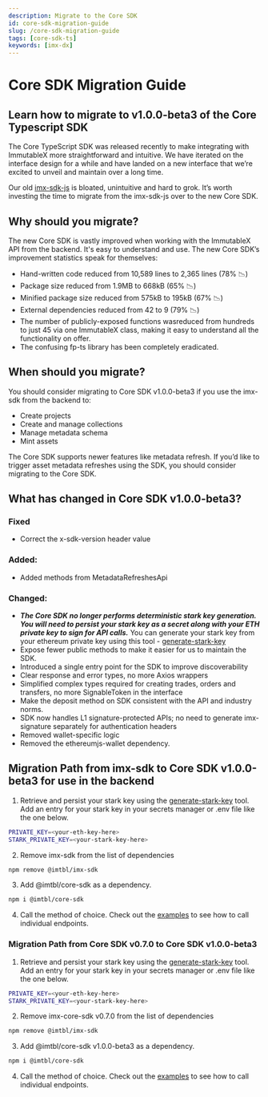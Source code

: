 ```yaml
---
description: Migrate to the Core SDK
id: core-sdk-migration-guide
slug: /core-sdk-migration-guide
tags: [core-sdk-ts]
keywords: [imx-dx]
---
```


# Core SDK Migration Guide

## Learn how to migrate to v1.0.0-beta3 of the Core Typescript SDK

The Core TypeScript SDK was released recently to make integrating with ImmutableX more straightforward and intuitive. We have iterated on the interface design for a while and have landed on a new interface that we’re excited to unveil and maintain over a long time. 

Our old [imx-sdk-js](https://www.npmjs.com/package/@imtbl/imx-sdk) is bloated, unintuitive and hard to grok. It’s worth investing the time to migrate from the imx-sdk-js over to the new Core SDK. 

## Why should you migrate?

The new Core SDK is vastly improved when working with the ImmutableX API from the backend. It's easy to understand and use. The new Core SDK’s improvement statistics speak for themselves:

* Hand-written code reduced from 10,589 lines to 2,365 lines (78% 📉)
* Package size reduced from 1.9MB to 668kB (65% 📉)
* Minified package size reduced from 575kB to 195kB (67% 📉)
* External dependencies reduced from 42 to 9 (79% 📉)
* The number of publicly-exposed functions wasreduced from hundreds to just 45 via one ImmutableX class, making it easy to understand all the functionality on offer.
* The confusing fp-ts library has been completely eradicated.

## When should you migrate?

You should consider migrating to Core SDK v1.0.0-beta3 if you use the imx-sdk from the backend to:
* Create projects
* Create and manage collections
* Manage metadata schema
* Mint assets

The Core SDK supports newer features like metadata refresh. If you’d like to trigger asset metadata refreshes using the SDK, you should consider migrating to the Core SDK. 

## What has changed in Core SDK v1.0.0-beta3? 

### Fixed

* Correct the x-sdk-version header value

### Added:

* Added methods from MetadataRefreshesApi

### Changed:

* ***The Core SDK no longer performs deterministic stark key generation. You will need to persist your stark key as a secret along with your ETH private key to sign for API calls.*** You can generate your stark key from your ethereum private key using this tool - [generate-stark-key](https://github.com/immutable/generate-stark-key/)
* Expose fewer public methods to make it easier for us to maintain the SDK.
* Introduced a single entry point for the SDK to improve discoverability
* Clear response and error types, no more Axios wrappers
* Simplified complex types required for creating trades, orders and transfers, no more SignableToken in the interface
* Make the deposit method on SDK consistent with the API and industry norms.
* SDK now handles L1 signature-protected APIs; no need to generate imx-signature separately for authentication headers
* Removed wallet-specific logic
* Removed the ethereumjs-wallet dependency.

## Migration Path from imx-sdk to Core SDK v1.0.0-beta3 for use in the backend

1. Retrieve and persist your stark key using the [generate-stark-key](https://github.com/immutable/generate-stark-key/) tool. Add an entry for your stark key in your secrets manager or .env file like the one below.
```sh
PRIVATE_KEY=<your-eth-key-here>
STARK_PRIVATE_KEY=<your-stark-key-here>
```
2. Remove imx-sdk from the list of dependencies
```sh
npm remove @imtbl/imx-sdk
```
3. Add @imtbl/core-sdk as a dependency. 
```sh
npm i @imtbl/core-sdk
```
4. Call the method of choice. Check out the [examples](https://github.com/immutable/imx-core-sdk/tree/main/examples) to see how to call individual endpoints.

### Migration Path from Core SDK v0.7.0 to Core SDK v1.0.0-beta3

1. Retrieve and persist your stark key using the [generate-stark-key](https://github.com/immutable/generate-stark-key/) tool. Add an entry for your stark key in your secrets manager or .env file like the one below.
```sh
PRIVATE_KEY=<your-eth-key-here>
STARK_PRIVATE_KEY=<your-stark-key-here>
```
2. Remove imx-core-sdk v0.7.0 from the list of dependencies
```sh
npm remove @imtbl/imx-sdk
```
3. Add @imtbl/core-sdk v1.0.0-beta3 as a dependency. 
```sh
npm i @imtbl/core-sdk
```
4. Call the method of choice. Check out the [examples](https://github.com/immutable/imx-core-sdk/tree/main/examples) to see how to call individual endpoints.
